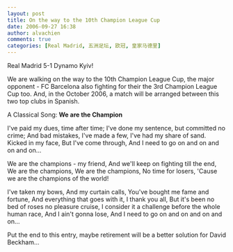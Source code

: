 ```yaml
---
layout: post
title: On the way to the 10th Champion League Cup
date: 2006-09-27 16:38
author: alvachien
comments: true
categories: [Real Madrid, 五洲足坛, 欧冠, 皇家马德里]
---
```


Real Madrid 5-1 Dynamo Kyiv!

We are walking on the way to the 10th Champion League Cup, the major opponent - FC Barcelona also fighting for their the 3rd Champion League Cup too. And, in the October 2006, a match will be arranged between this two top clubs in Spanish.

A Classical Song: **We are the Champion**

I've paid my dues, time after time;
I've done my sentence, but committed no crime;
And bad mistakes,
I've made a few,
I've had my share of sand.
Kicked in my face,
But I've come through,
And I need to go on and on and on and on...

We are the champions - my friend,
And we'll keep on fighting till the end,
We are the champions,
We are the champions,
No time for losers,
'Cause we are the champions of the world!

I've taken my bows,
And my curtain calls,
You've bought me fame and fortune,
And everything that goes with it,
I thank you all,
But it's been no bed of roses no pleasure cruise,
I consider it a challenge before the whole human race,
And I ain't gonna lose,
And I need to go on and on and on and on...

Put the end to this entry, maybe retirement will be a better solution for David Beckham...
